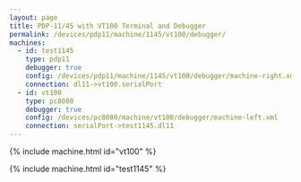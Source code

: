 ```yaml
---
layout: page
title: PDP-11/45 with VT100 Terminal and Debugger
permalink: /devices/pdp11/machine/1145/vt100/debugger/
machines:
  - id: test1145
    type: pdp11
    debugger: true
    config: /devices/pdp11/machine/1145/vt100/debugger/machine-right.xml
    connection: dl11->vt100.serialPort
  - id: vt100
    type: pc8080
    debugger: true
    config: /devices/pc8080/machine/vt100/debugger/machine-left.xml
    connection: serialPort->test1145.dl11
---
```


{% include machine.html id="vt100" %}

{% include machine.html id="test1145" %}
